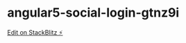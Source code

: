 # angular5-social-login-gtnz9i

[Edit on StackBlitz ⚡️](https://stackblitz.com/edit/angular5-social-login-gtnz9i)